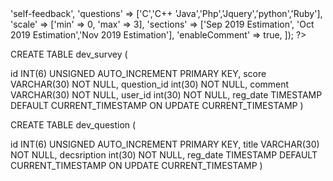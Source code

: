 






<?= SurveyDev::widget([
    'id' => 'self-feedback',
	'questions' => ['C','C++ 'Java','Php','Jquery','python','Ruby'],
	'scale' => ['min' => 0, 'max' => 3],
	'sections' => ['Sep 2019 Estimation', 'Oct 2019 Estimation','Nov 2019 Estimation'],
	'enableComment' => true,
]); ?>





CREATE TABLE dev_survey (

id INT(6) UNSIGNED AUTO_INCREMENT PRIMARY KEY,
score VARCHAR(30) NOT NULL,
question_id int(30) NOT NULL,
comment VARCHAR(30) NOT NULL,
user_id int(30) NOT NULL,
reg_date TIMESTAMP DEFAULT CURRENT_TIMESTAMP ON UPDATE CURRENT_TIMESTAMP
)

CREATE TABLE dev_question (

id INT(6) UNSIGNED AUTO_INCREMENT PRIMARY KEY,
title VARCHAR(30) NOT NULL,
decsription int(30) NOT NULL,
reg_date TIMESTAMP DEFAULT CURRENT_TIMESTAMP ON UPDATE CURRENT_TIMESTAMP
)